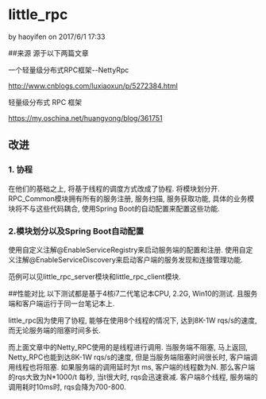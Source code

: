 # little_rpc
by haoyifen on 2017/6/1 17:33

##来源 
源于以下两篇文章

一个轻量级分布式RPC框架--NettyRpc

http://www.cnblogs.com/luxiaoxun/p/5272384.html

轻量级分布式 RPC 框架

https://my.oschina.net/huangyong/blog/361751
## 改进
### 1. 协程
在他们的基础之上, 将基于线程的调度方式改成了协程. 将模块划分开. RPC_Common模块拥有所有的服务注册, 服务扫描, 服务获取功能, 具体的业务模块将不与这些代码耦合, 使用Spring Boot的自动配置来配置这些功能. 
### 2.模块划分以及Spring Boot自动配置
使用自定义注解@EnableServiceRegistry来启动服务端的配置和注册.
使用自定义注解@EnableServiceDiscovery来启动客户端的服务发现和连接管理功能.

范例可以见little_rpc_server模块和little_rpc_client模块.

##性能对比
以下测试都是基于4核i7二代笔记本CPU, 2.2G, Win10的测试. 且服务端和客户端运行于同一台笔记本上.


little_rpc因为使用了协程, 能够在使用8个线程的情况下, 达到8K-1W rqs/s的速度, 而无论服务端的阻塞时间多长.

而上面文章中的Netty_RPC使用的是线程进行调用. 当服务端不阻塞, 马上返回, Netty_RPC也能到达8K-1W rqs/s的速度, 但是当服务端阻塞时间很长时, 客户端调用线程也将阻塞.
如果服务端的调用延时为t ms, 客户端的线程数为N.
那么客户端的rqs大致为N*1000/t 每秒, 当t很大时, rqs会迅速衰减. 
客户端8个线程, 服务端的调用耗时10ms时, rqs会降为700-800.
